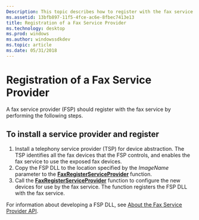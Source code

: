 ```yaml
---
Description: This topic describes how to register with the fax service.
ms.assetid: 13bfb897-11f5-4fce-ac6e-8fbec7413e13
title: Registration of a Fax Service Provider
ms.technology: desktop
ms.prod: windows
ms.author: windowssdkdev
ms.topic: article
ms.date: 05/31/2018
---
```


# Registration of a Fax Service Provider

A fax service provider (FSP) should register with the fax service by performing the following steps.

## To install a service provider and register

1.  Install a telephony service provider (TSP) for device abstraction. The TSP identifies all the fax devices that the FSP controls, and enables the fax service to use the exposed fax devices.
2.  Copy the FSP DLL to the location specified by the *ImageName* parameter to the [**FaxRegisterServiceProvider**](/previous-versions/windows/desktop/api/Winfax/) function.
3.  Call the [**FaxRegisterServiceProvider**](/previous-versions/windows/desktop/api/Winfax/) function to configure the new devices for use by the fax service. The function registers the FSP DLL with the fax service.

For information about developing a FSP DLL, see [About the Fax Service Provider API](-mfax-about-the-fax-service-provider-api.md).

 

 



